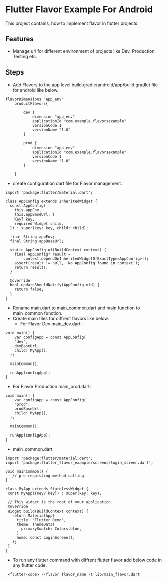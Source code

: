 # Flutter Flavor Example For Android

This project contains, how to implement flavor in flutter projects.

## Features

- Manage url for different environment of projects like Dev, Production, Testing etc.

## Steps
 - Add Flavors to the app level build.gradle(android/app/build.gradle) file for android like below.


```
flavorDimensions "app_env"
    productFlavors{

        dev {
            dimension "app_env"
            applicationId "com.example.flavorsexample"
            versionCode 1
            versionName "1.0"
        }

        prod {
            dimension "app_env"
            applicationId "com.example.flavorsexample"
            versionCode 1
            versionName "1.0"
        }

    }
```

 - create configuration dart file for Flavor management.
```
import 'package:flutter/material.dart';

class AppConfig extends InheritedWidget {
  const AppConfig(
    this.appEnv,
    this.appBaseUrl, {
    Key? key,
    required Widget child,
  }) : super(key: key, child: child);

  final String appEnv;
  final String appBaseUrl;

  static AppConfig of(BuildContext context) {
    final AppConfig? result =
        context.dependOnInheritedWidgetOfExactType<AppConfig>();
    assert(result != null, 'No AppConfig found in context');
    return result!;
  }

  @override
  bool updateShouldNotify(AppConfig old) {
    return false;
  }
}
```

 - Rename main.dart to main_common.dart and main function to main_common function.
 - Create main files for diffrent flavors like below.
    - For Flavor Dev main_dev.dart:
```
void main() {
    var configApp = const AppConfig(
    "dev",
    devBaseUrl,
    child: MyApp(),
  );

  mainCommon();

  runApp(configApp);
}
```
 - For Flavor Production main_prod.dart:
```
void main() {
    var configApp = const AppConfig(
    "prod",
    prodBaseUrl,
    child: MyApp(),
  );

  mainCommon();

  runApp(configApp);
}
```

 - main_common.dart
 ```
 import 'package:flutter/material.dart';
import 'package:flutter_flavor_example/screens/login_screen.dart';

void mainCommon() {
    // pre-requisting method calling.
}

class MyApp extends StatelessWidget {
  const MyApp({Key? key}) : super(key: key);

  // This widget is the root of your application.
  @override
  Widget build(BuildContext context) {
    return MaterialApp(
      title: 'Flutter Demo',
      theme: ThemeData(
        primarySwatch: Colors.blue,
      ),
      home: const LoginScreen(),
    );
  }
}
 ```
 - To run any flutter command with diffrent flutter flavor add below code in any flutter code.

```
 <flutter-code> --flavor flavor_name -t lib/main_flavor.dart
```